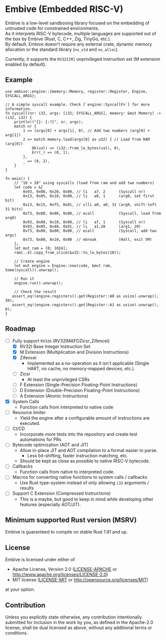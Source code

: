 # Embive (Embedded RISC-V)
Embive is a low-level sandboxing library focused on the embedding of untrusted code for constrained environments.  
As it interprets RISC-V bytecode, multiple languages are supported out of the box by Embive (Rust, C, C++, Zig, TinyGo, etc.).  
By default, Embive doesn’t require any external crate, dynamic memory allocation or the standard library (`no_std` and `no_alloc`).

Currently, it supports the `RV32I[M]` unprivileged instruction set (M extension enabled by default).

## Example
```rust,ignore
use embive::engine::{memory::Memory, register::Register, Engine, SYSCALL_ARGS};

// A simple syscall example. Check [`engine::SyscallFn`] for more information.
fn syscall(nr: i32, args: [i32; SYSCALL_ARGS], memory: &mut Memory) -> (i32, i32) {
    println!("{}: {:?}", nr, args);
    match nr {
        1 => (args[0] + args[1], 0), // Add two numbers (arg[0] + arg[1])
        2 => match memory.load(args[0] as u32) { // Load from RAM (arg[0])
            Ok(val) => (i32::from_le_bytes(val), 0),
            Err(_) => (0, 1),
        },
        _ => (0, 2),
    }
}

fn main() {
    // "10 + 20" using syscalls (load from ram and add two numbers)
    let code = &[
        0x93, 0x08, 0x20, 0x00, // li   a7, 2      (Syscall nr)
        0x13, 0x05, 0x10, 0x00, // li   a0, 1      (arg0, set first bit)
        0x13, 0x15, 0xf5, 0x01, // slli a0, a0, 31 (arg0, shift-left 31 bits)
        0x73, 0x00, 0x00, 0x00, // ecall           (Syscall, load from arg0)
        0x93, 0x08, 0x10, 0x00, // li   a7, 1      (Syscall nr)
        0x93, 0x05, 0x40, 0x01, // li   a1,20      (arg1, 20)
        0x73, 0x00, 0x00, 0x00, // ecall           (Syscall, add two args)
        0x73, 0x00, 0x10, 0x00  // ebreak          (Halt, exit VM)
    ];
    let mut ram = [0; 1024];
    ram[..4].copy_from_slice(&u32::to_le_bytes(10));

    // Create engine
    let mut engine = Engine::new(code, &mut ram, Some(syscall)).unwrap();

    // Run it
    engine.run().unwrap();

    // Check the result
   assert_eq!(engine.registers().get(Register::A0 as usize).unwrap(), 30);
   assert_eq!(engine.registers().get(Register::A1 as usize).unwrap(), 0);
}
```

## Roadmap
- [ ] Fully support `RV32G` (RV32IMAFDZicsr_Zifencei)
    - [x] RV32I Base Integer Instruction Set
    - [x] M Extension (Multiplication and Division Instructions)
    - [x] Zifencei
        - Implemented as a no-operation as it isn't applicable (Single HART, no cache, no memory-mapped devices, etc.).
    - [ ] Zicsr
        - At least the unprivileged CSRs
    - [ ] F Extension (Single-Precision Floating-Point Instructions)
    - [ ] D Extension (Double-Precision Floating-Point Instructions)
    - [ ] A Extension (Atomic Instructions)
- [x] System Calls
    - Function calls from interpreted to native code
- [ ] Resource limiter
    - Yield the engine after a configurable amount of instructions are executed.
- [ ] CI/CD
    - Incorporate more tests into the repository and create test automations for PRs
- [ ] Bytecode optimization (AOT and JIT)
    - Allow in-place JIT and AOT compilation to a format easier to parse.
        - Less bit-shifting, faster instruction matching, etc.
    - Should be kept as close as possible to native RISC-V bytecode.
- [ ] Callbacks
    - Function calls from native to interpreted code.
- [ ] Macros for converting native functions to system calls / callbacks
    - Use Rust type-system instead of only allowing `i32` arguments / results
- [ ] Support C Extension (Compressed Instructions)
    - This is a maybe, but good to keep in mind while developing other features (especially AOT/JIT).


## Minimum supported Rust version (MSRV)
Embive is guaranteed to compile on stable Rust 1.81 and up.

## License

Embive is licensed under either of

- Apache License, Version 2.0 ([LICENSE-APACHE](LICENSE-APACHE) or
  <http://www.apache.org/licenses/LICENSE-2.0>)
- MIT license ([LICENSE-MIT](LICENSE-MIT) or <http://opensource.org/licenses/MIT>)

at your option.

## Contribution

Unless you explicitly state otherwise, any contribution intentionally submitted
for inclusion in the work by you, as defined in the Apache-2.0 license, shall be
dual licensed as above, without any additional terms or conditions.